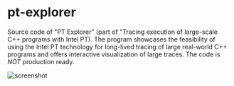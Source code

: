 # pt-explorer
Source code of "PT Explorer" (part of "Tracing execution of large-scale C++ programs with Intel PT). The program showcases the feasibility of using the Intel PT technology for
long-lived tracing of large real-world C++ programs and offers interactive visualization of large traces. The code is *NOT* production ready.

![screenshot](https://user-images.githubusercontent.com/10003183/197860617-5c11f828-4bf6-405f-8279-eeab56ee2030.png)
